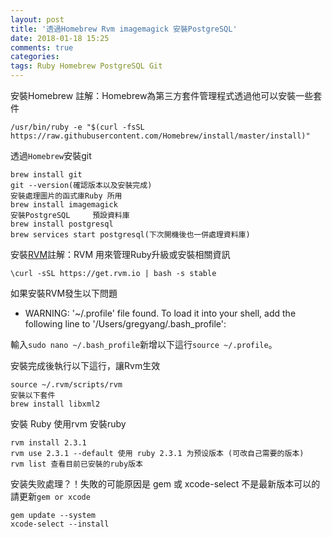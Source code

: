 ```yaml
---
layout: post
title: '透過Homebrew Rvm imagemagick 安裝PostgreSQL'
date: 2018-01-18 15:25
comments: true
categories:
tags: Ruby Homebrew PostgreSQL Git
---
```

安裝Homebrew 註解：Homebrew為第三方套件管理程式透過他可以安裝一些套件
```
/usr/bin/ruby -e "$(curl -fsSL https://raw.githubusercontent.com/Homebrew/install/master/install)"
```
透過`Homebrew`安裝git
```
brew install git
git --version(確認版本以及安裝完成)
安裝處理圖片的函式庫Ruby 所用
brew install imagemagick
安裝PostgreSQL	 預設資料庫
brew install postgresql
brew services start postgresql(下次開機後也一併處理資料庫)
```
安裝[RVM](https://rvm.io/)註解：RVM 用來管理Ruby升級或安裝相關資訊
```
\curl -sSL https://get.rvm.io | bash -s stable
```
如果安裝RVM發生以下問題
* WARNING: '~/.profile' file found. To load it into your shell, add the following line to '/Users/gregyang/.bash_profile':

輸入`sudo nano ~/.bash_profile`新增以下這行`source ~/.profile`。

安裝完成後執行以下這行，讓Rvm生效
```
source ~/.rvm/scripts/rvm
安裝以下套件
brew install libxml2
```
安裝 Ruby 使用rvm 安裝ruby
```
rvm install 2.3.1
rvm use 2.3.1 --default 使用 ruby 2.3.1 为预设版本 (可改自己需要的版本)
rvm list 查看目前已安裝的ruby版本
```
安装失败處理？！失敗的可能原因是 gem 或 xcode-select 不是最新版本可以的請更新`gem or xcode`
```
gem update --system
xcode-select --install
```